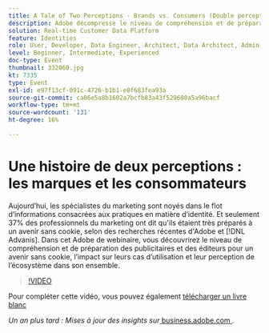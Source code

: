 ```yaml
---
title: A Tale of Two Perceptions - Brands vs. Consumers (Double perception - Marques contre Consommateurs)
description: Adobe décompresse le niveau de compréhension et de préparation des publicitaires et des éditeurs pour un avenir sans cookie, l’impact sur leurs cas d’utilisation et leur perception de l’écosystème au sens large.
solution: Real-time Customer Data Platform
feature: Identities
role: User, Developer, Data Engineer, Architect, Data Architect, Admin, Leader
level: Beginner, Intermediate, Experienced
doc-type: Event
thumbnail: 332060.jpg
kt: 7335
type: Event
exl-id: e97f13cf-091c-4726-b1b1-e0f683fea93a
source-git-commit: ca06e5a8b1602a7bcfb83a43f529680a5a96bacf
workflow-type: tm+mt
source-wordcount: '131'
ht-degree: 16%

---
```


# Une histoire de deux perceptions : les marques et les consommateurs

Aujourdʼhui, les spécialistes du marketing sont noyés dans le flot dʼinformations consacrées aux pratiques en matière dʼidentité. Et seulement 37% des professionnels du marketing ont dit qu&#39;ils étaient très préparés à un avenir sans cookie, selon des recherches récentes d&#39;Adobe et [!DNL Advanis]. Dans cet Adobe de webinaire, vous découvrirez le niveau de compréhension et de préparation des publicitaires et des éditeurs pour un avenir sans cookie, l’impact sur leurs cas d’utilisation et leur perception de l’écosystème dans son ensemble.

>[!VIDEO](https://video.tv.adobe.com/v/332060/?quality=12&learn=on)

Pour compléter cette vidéo, vous pouvez également [télécharger un livre blanc](./../assets/whitepaper-a-tale-of-two-perceptions.pdf)

*Un an plus tard : Mises à jour des insights sur*<a href="https://business.adobe.com/blog/perspectives/a-tale-of-two-perceptions-readiness-for-a-cookieless-future"> business.adobe.com </a>*.*
